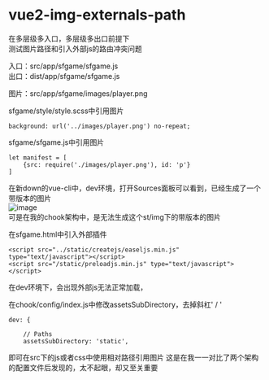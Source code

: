 # vue2-img-externals-path
在多层级多入口，多层级多出口前提下  
测试图片路径和引入外部js的路由冲突问题

入口：src/app/sfgame/sfgame.js  
出口：dist/app/sfgame/sfgame.js

图片：src/app/sfgame/images/player.png

sfgame/style/style.scss中引用图片

```
background: url('../images/player.png') no-repeat;
```
sfgame/sfgame.js中引用图片
```
let manifest = [
    {src: require('./images/player.png'), id: 'p'}
]
```
在新down的vue-cli中，dev环境，打开Sources面板可以看到，已经生成了一个带版本的图片  
![image](https://gameapp.fp.ps.netease.com/file/5a912d7920e3db3c91fbe711eRpdLElB)  
可是在我的chook架构中，是无法生成这个st/img下的带版本的图片

在sfgame.html中引入外部插件
```
<script src="../static/createjs/easeljs.min.js" type="text/javascript"></script>
<script src="/static/preloadjs.min.js" type="text/javascript"></script>
```
在dev环境下，会出现外部js无法正常加载，

在chook/config/index.js中修改assetsSubDirectory，去掉斜杠' / '
```
dev: {

    // Paths
    assetsSubDirectory: 'static',
```
即可在src下的js或者css中使用相对路径引用图片
这是在我一一对比了两个架构的配置文件后发现的，太不起眼，却又至关重要
